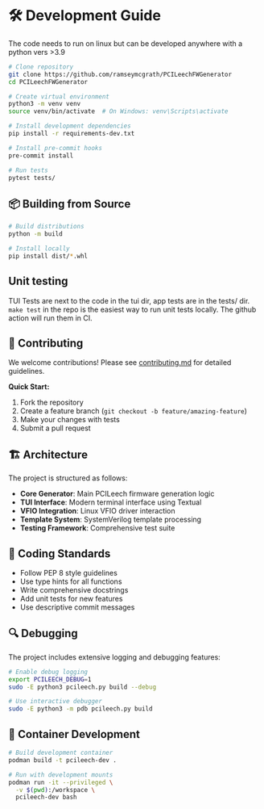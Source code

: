 # 🛠️ Development Guide

The code needs to run on linux but can be developed anywhere with a python vers >3.9

```bash
# Clone repository
git clone https://github.com/ramseymcgrath/PCILeechFWGenerator
cd PCILeechFWGenerator

# Create virtual environment
python3 -m venv venv
source venv/bin/activate  # On Windows: venv\Scripts\activate

# Install development dependencies
pip install -r requirements-dev.txt

# Install pre-commit hooks
pre-commit install

# Run tests
pytest tests/
```

## 📦 Building from Source

```bash
# Build distributions
python -m build

# Install locally
pip install dist/*.whl
```

## Unit testing

TUI Tests are next to the code in the tui dir, app tests are in the tests/ dir.
`make test` in the repo is the easiest way to run unit tests locally. The github action will run them in CI.

## 🤝 Contributing

We welcome contributions! Please see [contributing.md](contributing.md) for detailed guidelines.

**Quick Start:**
1. Fork the repository
2. Create a feature branch (`git checkout -b feature/amazing-feature`)
3. Make your changes with tests
4. Submit a pull request

## 🏗️ Architecture

The project is structured as follows:

- **Core Generator**: Main PCILeech firmware generation logic
- **TUI Interface**: Modern terminal interface using Textual
- **VFIO Integration**: Linux VFIO driver interaction
- **Template System**: SystemVerilog template processing
- **Testing Framework**: Comprehensive test suite

## 📝 Coding Standards

- Follow PEP 8 style guidelines
- Use type hints for all functions
- Write comprehensive docstrings
- Add unit tests for new features
- Use descriptive commit messages

## 🔍 Debugging

The project includes extensive logging and debugging features:

```bash
# Enable debug logging
export PCILEECH_DEBUG=1
sudo -E python3 pcileech.py build --debug

# Use interactive debugger
sudo -E python3 -m pdb pcileech.py build
```

## 🐳 Container Development

```bash
# Build development container
podman build -t pcileech-dev .

# Run with development mounts
podman run -it --privileged \
  -v $(pwd):/workspace \
  pcileech-dev bash
```
